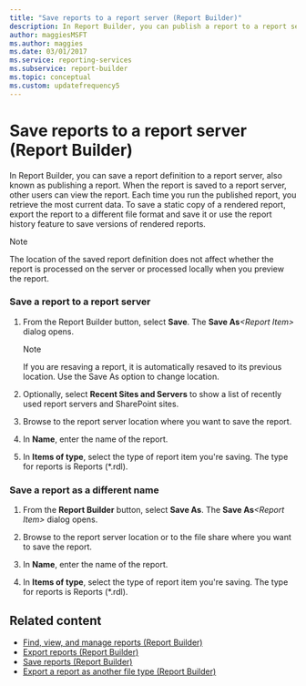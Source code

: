 ```yaml
---
title: "Save reports to a report server (Report Builder)"
description: In Report Builder, you can publish a report to a report server. Others can view it. Each time you run the published report, you see the most current data.
author: maggiesMSFT
ms.author: maggies
ms.date: 03/01/2017
ms.service: reporting-services
ms.subservice: report-builder
ms.topic: conceptual
ms.custom: updatefrequency5
---
```

# Save reports to a report server (Report Builder)

  In Report Builder, you can save a report definition to a report server, also known as publishing a report. When the report is saved to a report server, other users can view the report. Each time you run the published report, you retrieve the most current data. To save a static copy of a rendered report, export the report to a different file format and save it or use the report history feature to save versions of rendered reports.

> [!NOTE]  
> The location of the saved report definition does not affect whether the report is processed on the server or processed locally when you preview the report.

### Save a report to a report server

1. From the Report Builder button, select **Save**. The **Save As**_\<Report Item>_ dialog opens.

    > [!NOTE]  
    >  If you are resaving a report, it is automatically resaved to its previous location. Use the Save As option to change location.

1. Optionally, select **Recent Sites and Servers** to show a list of recently used report servers and SharePoint sites.

1. Browse to the report server location where you want to save the report.

1. In **Name**, enter the name of the report.

1. In **Items of type**, select the type of report item you're saving. The type for reports is Reports (*.rdl).

### Save a report as a different name

1. From the **Report Builder** button, select **Save As**. The **Save As**_\<Report Item>_ dialog opens.

1. Browse to the report server location or to the file share where you want to save the report.

1. In **Name**, enter the name of the report.

1. In **Items of type**, select the type of report item you're saving. The type for reports is Reports (*.rdl).

## Related content

- [Find, view, and manage reports (Report Builder)](../../reporting-services/report-builder/finding-viewing-and-managing-reports-report-builder-and-ssrs.md)
- [Export reports (Report Builder)](../../reporting-services/report-builder/export-reports-report-builder-and-ssrs.md)
- [Save reports (Report Builder)](../../reporting-services/report-builder/saving-reports-report-builder.md)
- [Export a report as another file type (Report Builder)](/previous-versions/sql/)
